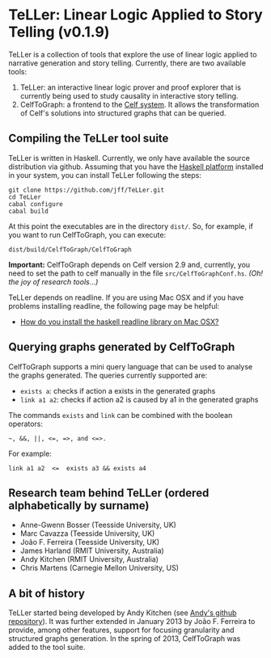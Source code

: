 # TeLLer: Linear Logic Applied to Story Telling (v0.1.9)

TeLLer is a collection of tools that explore the use of linear logic applied to narrative generation and story telling.
Currently, there are two available tools:

 1. TeLLer: an interactive linear logic prover and proof explorer that is currently being used to study causality in interactive story telling.
 2. CelfToGraph: a frontend to the [Celf system](http://clf.github.io/celf). It allows the transformation of Celf's solutions into structured graphs that can be queried.

## Compiling the TeLLer tool suite
TeLLer is written in Haskell. Currently, we only have available the source distribution via github. 
Assuming that you have the [Haskell platform](http://www.haskell.org/platform/) installed in your system,
you can install TeLLer following the steps:

    git clone https://github.com/jff/TeLLer.git
    cd TeLLer
    cabal configure
    cabal build

At this point the executables are in the directory `dist/`. So, for example, if you want to run CelfToGraph,
you can execute:

    dist/build/CelfToGraph/CelfToGraph

**Important:** CelfToGraph depends on Celf version 2.9 and, currently, you need to set the path to celf manually
in the file `src/CelfToGraphConf.hs`. *(Oh! the joy of research tools...)*

TeLLer depends on readline. If you are using Mac OSX and if you have problems installing readline, 
the following page may be helpful:

 * [How do you install the haskell readline library on Mac OSX?](http://stackoverflow.com/questions/8291137/how-do-you-install-the-haskell-readline-library-on-mac-osx)

## Querying graphs generated by CelfToGraph
CelfToGraph supports a mini query language that can be used to analyse the graphs generated. The queries
currently supported are:

 * `exists a`: checks if action a exists in the generated graphs
 * `link a1 a2`: checks if action a2 is caused by a1 in the generated graphs
  
The commands `exists` and `link` can be combined with the boolean operators:

    ~, &&, ||, <=, =>, and <=>.

For example: 

    link a1 a2  <=  exists a3 && exists a4


 

## Research team behind TeLLer (ordered alphabetically by surname)

 * Anne-Gwenn Bosser (Teesside University, UK)
 * Marc Cavazza (Teesside University, UK)
 * João F. Ferreira (Teesside University, UK)
 * James Harland (RMIT University, Australia)
 * Andy Kitchen (RMIT University, Australia)
 * Chris Martens (Carnegie Mellon University, US)

## A bit of history

TeLLer started being developed by Andy Kitchen (see [Andy's github repository](https://github.com/andykitchen/linear-logic)).
It was further extended in January 2013 by João F. Ferreira to provide, among other features, support for focusing granularity and structured
graphs generation. In the spring of 2013, CelfToGraph was added to the tool suite.
